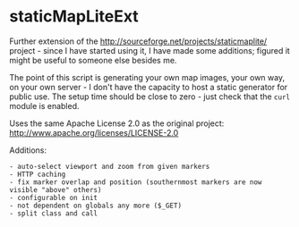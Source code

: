 staticMapLiteExt
================

Further extension of the http://sourceforge.net/projects/staticmaplite/ project - since I have started using it, I have made some additions; figured it might be useful to someone else besides me.

The point of this script is generating your own map images, your own way, on your own server - I don't have the capacity to host a static generator for public use. The setup time should be close to zero - just check that the `curl` module is enabled.

Uses the same Apache License 2.0 as the original project: http://www.apache.org/licenses/LICENSE-2.0

Additions:

    - auto-select viewport and zoom from given markers
    - HTTP caching
    - fix marker overlap and position (southernmost markers are now visible "above" others)
    - configurable on init
    - not dependent on globals any more ($_GET)
    - split class and call
